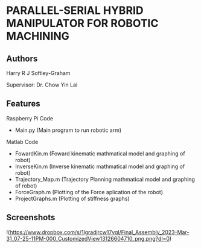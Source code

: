 
# PARALLEL-SERIAL HYBRID MANIPULATOR FOR ROBOTIC MACHINING


## Authors

Harry R J Softley-Graham

Supervisor: Dr. Chow Yin Lai


## Features

Raspberry Pi Code
- Main.py (Main program to run robotic arm)

Matlab Code
- FowardKin.m (Foward kinematic mathmatical model and graphing of robot)
- InverseKin.m (Inverse kinematic mathmatical model and graphing of robot)
- Trajectory_Map.m (Trajectory Planning mathmatical model and graphing of robot)
- ForceGraph.m (Plotting of the Force aplication of the robot)
- ProjectGraphs.m (Plotting of stiffness graphs)


## Screenshots

!(https://www.dropbox.com/s/1lgradjrcw17vql/Final_Assembly_2023-Mar-31_07-25-11PM-000_CustomizedView13126604710_png.png?dl=0)

